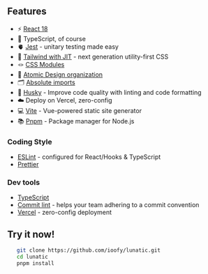 ## Features

- ⚡️ [React 18](https://beta.reactjs.org/)
- 🦾 TypeScript, of course
- 🫀 [Jest](https://jestjs.io/) - unitary testing made easy
- 🎨 [Tailwind with JIT](https://tailwindcss.com/) - next generation utility-first CSS
- 🪢 [CSS Modules](https://github.com/css-modules/css-modules)
- 👑 [Atomic Design organization](https://bradfrost.com/blog/post/atomic-web-design/)
- 🗂 [Absolute imports](https://github.com/vitejs/vite/issues/88#issuecomment-762415200)
- 🐶 [Husky](https://github.com/typicode/husky) - Improve code quality with linting and code formatting
- ☁️ Deploy on Vercel, zero-config
- 💻 [Vite](https://vite.io/) - Vue-powered static site generator
- 📚 [Pnpm](https://pnpm.js.org/) - Package manager for Node.js

### Coding Style

- [ESLint](https://eslint.org/) - configured for React/Hooks & TypeScript
- [Prettier](https://prettier.io/)

### Dev tools

- [TypeScript](https://www.typescriptlang.org/)
- [Commit lint](https://github.com/conventional-changelog/commitlint) - helps your team adhering to a commit convention
- [Vercel](https://vercel.com/) - zero-config deployment

## Try it now!

```bash
   git clone https://github.com/ioofy/lunatic.git
   cd lunatic
   pnpm install
```
